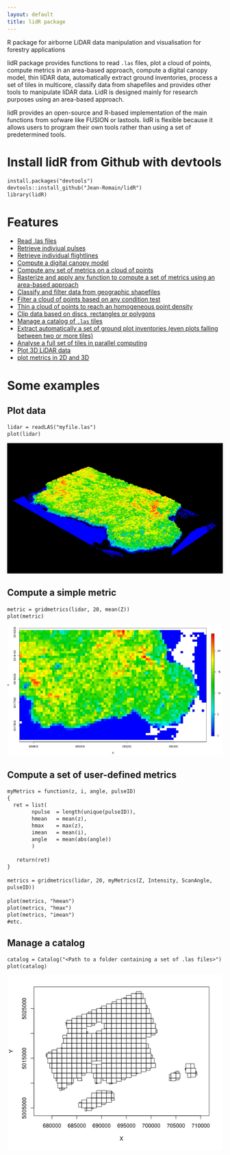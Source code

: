 ```yaml
---
layout: default
title: lidR package
---
```


R package for airborne LiDAR data manipulation and visualisation for forestry applications

lidR package provides functions to read `.las` files, plot a cloud of points, compute metrics in an area-based approach, compute a digital canopy model, thin liDAR data, automatically extract ground inventories, process a set of tiles in multicore, classify data from shapefiles and provides other tools to manipulate liDAR data. LidR is designed mainly for research purposes using an area-based approach.

lidR provides an open-source and R-based implementation of the main functions from sofware like FUSION or lastools. lidR is flexible because it allows users to program their own tools rather than using a set of predetermined tools.

# Install lidR from Github with devtools

    install.packages("devtools")
    devtools::install_github("Jean-Romain/lidR")
    library(lidR)
    
# Features 

- [Read .las files](loadLidar.html)
- [Retrieve indiviual pulses](loadLidar.html#dynamically-computed-field)
- [Retrieve individual flightlines](loadLidar.html#dynamically-computed-fields)
- [Compute a digital canopy model](canopy.html)
- [Compute any set of metrics on a cloud of points](gridmetrics.html#cloudmetrics)
- [Rasterize and apply any function to compute a set of metrics using an area-based approach](gridmetrics.html)
- [Classify and filter data from geographic shapefiles](classifyFromShapefile.html)
- [Filter a cloud of points based on any condition test](extract.html)
- [Thin a cloud of points to reach an homogeneous point density](thin.html)
- [Clip data based on discs, rectangles or polygons](clip.html)
- [Manage a catalog of `.las` tiles](catalog.html)
- [Extract automatically a set of ground plot inventories (even plots falling between two or more tiles)](catalog.html#extract-a-ground-inventory)
- [Analyse a full set of tiles in parallel computing](catalog.html)
- [Plot 3D LiDAR data](plotLidar.html)
- [plot metrics in 2D and 3D](gridmetrics.html)
    
# Some examples
    
    
## Plot data

	lidar = readLAS("myfile.las")
	plot(lidar)

![](images/plot3d_1.jpg)

## Compute a simple metric

    metric = gridmetrics(lidar, 20, mean(Z))
    plot(metric)

![](images/gridmetrics-mean.jpg)
    
## Compute a set of user-defined metrics

    myMetrics = function(z, i, angle, pulseID)
    {
      ret = list(
            npulse  = length(unique(pulseID)),
            hmean   = mean(z),
            hmax    = max(z),
            imean   = mean(i),
            angle   = mean(abs(angle))
            )

       return(ret)
    }
    
    metrics = gridmetrics(lidar, 20, myMetrics(Z, Intensity, ScanAngle, pulseID))

    plot(metrics, "hmean")
    plot(metrics, "hmax")
    plot(metrics, "imean")
    #etc.
    
## Manage a catalog

    catalog = Catalog("<Path to a folder containing a set of .las files>")
    plot(catalog)
    
![](images/catalog.png)

